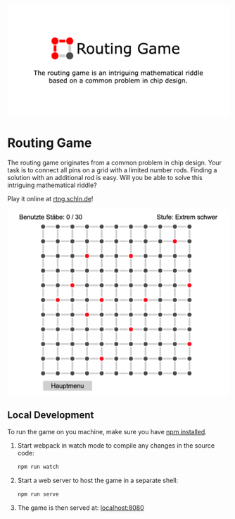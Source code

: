 ![](docs/routing-game-banner.png)

# Routing Game

The routing game originates from a common problem in chip design. Your task is to connect all pins on a grid with a limited number rods. Finding a solution with an additional rod is easy. Will you be able to solve this intriguing mathematical riddle?

Play it online at [rtng.schln.de](https://rtng.schln.de)!

![](docs/example.png)

## Local Development

To run the game on you machine, make sure you have [npm installed](https://nodejs.org/en/download).

1. Start webpack in watch mode to compile any changes in the source code:
   ```bash
   npm run watch
   ```
2. Start a web server to host the game in a separate shell:
   ```bash
   npm run serve
   ```
3. The game is then served at: [localhost:8080](http://localhost:8080)
